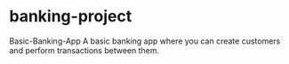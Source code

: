 # banking-project
Basic-Banking-App
A basic banking app where you can create customers and perform transactions between them.
